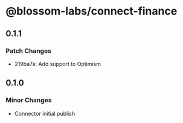 # @blossom-labs/connect-finance

## 0.1.1

### Patch Changes

- 219ba7a: Add support to Optimism

## 0.1.0

### Minor Changes

- Connector initial publish

